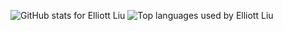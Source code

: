 ![GitHub stats for Elliott Liu](https://github-readme-stats.vercel.app/api?username=elliott-liu&show_icons=true&theme=transparent&border_radius=10&hide_rank=true&include_all_commits=true&hide_border=false&bg_color=1b1e28&title_color=5DE4c7&icon_color=ADD7FF&text_color=ffffff&border_color=a6accd)
![Top languages used by Elliott Liu](https://github-readme-stats.vercel.app/api/top-langs/?username=elliott-liu&layout=compact&langs_count=8&theme=transparent&border_radius=10&card_width=320&hide_border=false&bg_color=1b1e28&title_color=5DE4c7&icon_color=ADD7FF&text_color=ffffff&border_color=a6accd)
